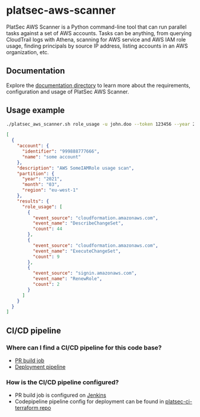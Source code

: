 # platsec-aws-scanner

PlatSec AWS Scanner is a Python command-line tool that can run parallel tasks against a set of AWS accounts. Tasks can
be anything, from querying CloudTrail logs with Athena, scanning for AWS service and AWS IAM role usage, finding
principals by source IP address, listing accounts in an AWS organization, etc.

## Documentation

Explore the [documentation directory](docs) to learn more about the requirements, configuration and usage of PlatSec AWS
Scanner.

## Usage example

```sh
./platsec_aws_scanner.sh role_usage -u john.doo --token 123456 --year 2021 --month 3 --role SomeIAMRole
```

```json
[
  {
    "account": {
      "identifier": "999888777666",
      "name": "some account"
    },
    "description": "AWS SomeIAMRole usage scan",
    "partition": {
      "year": "2021",
      "month": "03",
      "region": "eu-west-1"
    },
    "results": {
      "role_usage": [
        {
          "event_source": "cloudformation.amazonaws.com",
          "event_name": "DescribeChangeSet",
          "count": 44
        },
        {
          "event_source": "cloudformation.amazonaws.com",
          "event_name": "ExecuteChangeSet",
          "count": 9
        },
        {
          "event_source": "signin.amazonaws.com",
          "event_name": "RenewRole",
          "count": 2
        }
      ]
    }
  }
]
```

## CI/CD pipeline

### Where can I find a CI/CD pipeline for this code base?

* [PR build job](https://build.tax.service.gov.uk/job/platform-security/job/platsec-aws-scanner-pr-builder)
* [Deployment pipeline](https://eu-west-2.console.aws.amazon.com/codesuite/codepipeline/pipelines/aws-scanner/view?region=eu-west-2)

### How is the CI/CD pipeline configured?

* PR build job is configured on [Jenkins](https://build.tax.service.gov.uk/job/platform-security/job/platsec-aws-scanner-pr-builder)
* Codepipeline pipeline config for deployment can be found in [platsec-ci-terraform repo](https://github.com/hmrc/platsec-ci-terraform/blob/main/pipelines.tf#L1)

